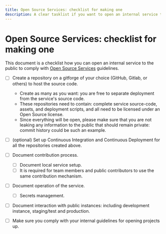 ```yaml
---
title: Open Source Services: checklist for making one
description: A clear tasklist if you want to open an internal service to the public so it complies with Open Source Services definition.
---
```

# Open Source Services: checklist for making one

This document is a checklist how you can open an internal service to the public to comply with [Open Source Services](open-source-services.md) guidelines.

* [ ] Create a repository on a gitforge of your choice (GitHub, Gitlab, or others) to host the source code.
  * Create as many as you want: you are free to separate deployment from the service's source code.
  * These repositories need to contain: complete service source-code, assets, and deployment scripts, and all need to be licensed under an Open Source license.
  * Since everything will be open, please make sure that you are not leaking any information to the public that should remain private: commit history could be such an example.

* [ ] (optional) Set up Continuous Integration and Continuous Deployment for all the repositories created above.

* [ ] Document contribution process.
  * [ ] Document local service setup.
  * [ ] It is required for team members and public contributors to use the same contribution mechanism.

* [ ] Document operation of the service.
  * [ ] Secrets management.

* [ ] Document interaction with public instances: including development instance, staging/test and production.

* [ ] Make sure you comply with your internal guidelines for opening projects up.
